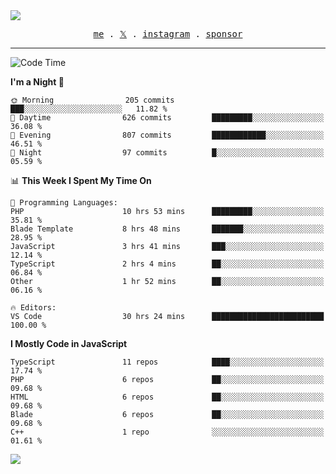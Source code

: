 <img style="bottom: 800px;" src="https://imgur.com/rilHVxA.png"/>
<p align="center">
  <samp>
    <a href="https://fayln.com">me</a> .
    <!-- <a href="https://fayln.com/projects">projects</a> . -->
    <a href="https://go.fayln.com/twitter">𝕏</a> .
    <a href="https://go.fayln.com/instagram">instagram</a> .
<!--     <a href="https://go.fayln.com/polywork">polywork</a> . -->
    <a href="https://github.com/sponsors/faridhnzz">sponsor</a>
  </samp>
</p>

---
<!--START_SECTION:waka-->
![Code Time](http://img.shields.io/badge/Code%20Time-2%2C641%20hrs%2026%20mins-blue)

**I'm a Night 🦉** 

```text
🌞 Morning                205 commits         ███░░░░░░░░░░░░░░░░░░░░░░   11.82 % 
🌆 Daytime                626 commits         █████████░░░░░░░░░░░░░░░░   36.08 % 
🌃 Evening                807 commits         ████████████░░░░░░░░░░░░░   46.51 % 
🌙 Night                  97 commits          █░░░░░░░░░░░░░░░░░░░░░░░░   05.59 % 
```


📊 **This Week I Spent My Time On** 

```text
💬 Programming Languages: 
PHP                      10 hrs 53 mins      █████████░░░░░░░░░░░░░░░░   35.81 % 
Blade Template           8 hrs 48 mins       ███████░░░░░░░░░░░░░░░░░░   28.95 % 
JavaScript               3 hrs 41 mins       ███░░░░░░░░░░░░░░░░░░░░░░   12.14 % 
TypeScript               2 hrs 4 mins        ██░░░░░░░░░░░░░░░░░░░░░░░   06.84 % 
Other                    1 hr 52 mins        ██░░░░░░░░░░░░░░░░░░░░░░░   06.16 % 

🔥 Editors: 
VS Code                  30 hrs 24 mins      █████████████████████████   100.00 % 
```

**I Mostly Code in JavaScript** 

```text
TypeScript               11 repos            ████░░░░░░░░░░░░░░░░░░░░░   17.74 % 
PHP                      6 repos             ██░░░░░░░░░░░░░░░░░░░░░░░   09.68 % 
HTML                     6 repos             ██░░░░░░░░░░░░░░░░░░░░░░░   09.68 % 
Blade                    6 repos             ██░░░░░░░░░░░░░░░░░░░░░░░   09.68 % 
C++                      1 repo              ░░░░░░░░░░░░░░░░░░░░░░░░░   01.61 % 
```




<!--END_SECTION:waka-->

![](https://hit.yhype.me/github/profile?user_id=29797712)
